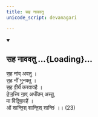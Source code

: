 ```yaml
---
title: सह नाववतु
unicode_script: devanagari

---
```

<div class="js_include" includetitle="true" newlevelforh1="2" unfilled url="/vedAH_yajuH/taittirIyam/sArasvata-vibhAgaH/AraNyakam/sarva-prastutiH/05_taittirIyopaniShat/23-42_vAruNy-upaniShat/23_sahanAvavatu/">
<details open><summary><h2>सह नाववतु ...{Loading}...</h2></summary>

स॒ह ना॑व् अवतु ।  
स॒ह नौ॑ भुनक्तु ।  
स॒ह वी॒र्यं॑ करवावहै ।  
ते॒ज॒स्वि ना॒व् अधी॑तम् अस्तु॒,  
मा वि॑द्विषा॒वहै॑ ।  
ओं शान्ति॒श् शान्ति॒श् शान्तिः॑ ।। (23)
</details>
</div> 